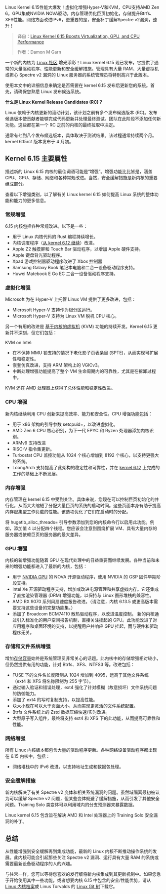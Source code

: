 
<!--
title: Linux Kernel 6.15提升虚拟化、GPU和CPU性能
cover: https://cdn.thenewstack.io/media/2025/05/88c31c76-getty-images-qcp7xpdq3q8-unsplash.jpg
summary: Linux Kernel 6.15性能大爆发！虚拟化增强Hyper-V和KVM，CPU支持AMD Zen 6，GPU集成NVIDIA NOVA驱动。内存管理优化巨页初始化，存储提升Btrfs、XFS性能。网络方面改进IPv6，更重要的是，安全补丁缓解Spectre v2漏洞，速升！
-->

Linux Kernel 6.15性能大爆发！虚拟化增强Hyper-V和KVM，CPU支持AMD Zen 6，GPU集成NVIDIA NOVA驱动。内存管理优化巨页初始化，存储提升Btrfs、XFS性能。网络方面改进IPv6，更重要的是，安全补丁缓解Spectre v2漏洞，速升！

> 译自：[Linux Kernel 6.15 Boosts Virtualization, GPU, and CPU Performance](https://thenewstack.io/linux-kernel-6-15-brings-additional-security-and-performance-to-the-table/)
> 
> 作者：Damon M Garn

一个新的内核为 [Linux 社区](https://thenewstack.io/learning-linux-start-here/) 增光添彩！Linux kernel 6.15 现已发布，它提供了通常的大量驱动程序、性能更新和安全缓解措施。管理具有大量 RAM、大量虚拟机或担心 Spectre v2 漏洞的 Linux 服务器的系统管理员将特别高兴于此版本。

使用本文中的详细信息来确定是否需要在 kernel 6.15 发布后更新您的系统。首先，请确保您熟悉 Linux 发布候选系统。

**什么是 Linux Kernel Release Candidates (RC)？**

Linux 依赖于内核更新的滚动计划，该计划之前有多个发布候选版本 (RC)。发布候选版本使贡献者能够完成代码更新并处理最终测试。团队在此阶段不添加任何新功能。这些都在第一个 RC 之前的内核的最终拉取中决定。

通常有七到八个发布候选版本，具体取决于测试结果。该过程通常持续两个月。kernel 6.15rc1 版本发布于 4 月初。

## Kernel 6.15 主要属性

描述新的 Linux 6.15 内核的最佳词语可能是“增强”。增强功能比比皆是，涵盖 CPU、GPU、存储、网络和各种常规改进。当然，安全缓解措施是新内核的重要组成部分。

查看以下增强类别，以了解有关 Linux kernel 6.15 如何提高 Linux 系统的整体功能和能力的更多信息。

### 常规增强

6.15 内核包括各种常规改进。以下是一些：

- 用于 Linux 内核代码的 Rust 编程持续增长。
- 内核调度程序（[从 kernel 6.12 继续](https://thenewstack.io/linux-kernel-6-12-is-official-real-time-app-support-better-scheduling/)）改进。
- Apple Z2 触摸屏和 Touch Bar 驱动程序，以增加 Apple 硬件支持。
- Apple 键盘背光驱动程序。
- Xpad 游戏控制器驱动程序改进了 Xbox 控制器
- Samsung Galaxy Book 笔记本电脑和二合一设备驱动程序支持。
- Huwei Matebook E Go EC 二合一设备驱动程序支持。

### 虚拟化增强

Microsoft 为在 Hyper-V 上托管 Linux VM 提供了更多改进，包括：

- Microsoft Hyper-V 支持作为根分区运行。
- Microsoft Hyper-V 支持为 Linux VM 脱机 CPU 核心。

另一个有用的改进是 [基于内核的虚拟机](https://thenewstack.io/how-to-develop-on-a-linux-desktop-with-an-easy-to-use-vm/) (KVM) 功能的持续开发。Kernel 6.15 更新并不深刻，但它们包括：

KVM on Intel:

- 在不保持 MMU 锁支持的情况下老化影子页表条目 (SPTE)，从而实现可扩展性和稳定性。
- 嵌套仿真改进，支持 ARM 架构上的 VGICv3。
- 中断处理增强功能提高了整个 VM 生命周期内的可靠性，尤其是在拆卸过程中。

KVM 还在 AMD 处理器上获得了总体性能和稳定性改进。

### CPU 增强

新内核继续利用 CPU 创新来提高效率、能力和安全性。CPU 增强功能包括：

- 用于 x86 架构的引导参数 setcpuid=，以改进虚拟化。
- AMD Zen 6 CPU 核心识别，为下一代 EPYC 和 Ryzen 处理器添加内核识别。
- ARMv9 支持改进
- RISC-V 指令集更新。
- Turbostat CPU 监控功能从 1024 个核心增加到 8192 个核心，以支持更强大的系统。
- LoongArch 支持提高了此架构的稳定性和可靠性，并在 [kernel 6.12](https://thenewstack.io/linux-kernel-6-13-stands-ready-with-security-performance-driver-updates/) 上完成的工作的基础上不断发展。

### 内存增强

内存管理在 kernel 6.15 中受到关注。具体来说，您现在可以控制巨页初始化的并行化，从而大大缩短了分配大量巨页的系统的启动时间。这些页面本身有助于提高内存密集型工作负载的性能。该选项优化了它们在启动时的分配。

将 hugetlb_alloc_threads= 引导参数添加到您的内核命令行以启用此功能。例如，添加值 4 以分配四个线程。您应该会注意到围绕扩展 VM、具有大量内存的服务器或依赖巨页的服务器的最大差异。

### GPU 增强

内核的新增强功能随着 GPU 在现代处理中的日益重要而继续发展。各种当前和未来的增强功能都进入了最新的内核，包括：
- 用于 [NVIDIA GPU](https://thenewstack.io/nvidia-h200-gpus-crush-mlperfs-llm-inferencing-benchmark/) 的 NOVA 开源驱动程序，使用 NVIDIA 的 GSP 固件早期阶段支持。
- Intel Xe 开源驱动程序支持，增加或改进电源管理和共享虚拟内存。它还集成了直接渲染管理器 (DRM) 增强功能，以保持与 Linux 图形堆栈的兼容性。
- AMD RX 9070 系列风扇速度报告改进。（请注意，内核 6.13.5 或更高版本需要支持这些设备的完整功能集。）
- 添加了 Broadcom BCM74110 散热驱动程序，以改进温度控制。
新的内核通过引入标准化的用户空间报告机制，直接关注挂起的 GPU。此功能改进了对应用程序和桌面环境的支持，以提醒用户并响应 GPU 挂起，而与硬件和驱动程序无关。

### 存储和文件系统增强

增加[存储容量](https://thenewstack.io/storage/)始终是系统管理员非常关心的话题。此内核中的存储增强相对较小，但仍然提供有用的功能，针对 Btrfs、XFS、NTFS3 等。改进包括：

- FUSE 下的文件名长度限制从 1024 增加到 4095，远高于其他文件系统（ext4 和 XFS 将名称限制为 255 字节）。
- 通过输入验证和错误处理，ext4 强化了针对模糊（故意损坏）文件系统问题的防御能力。
- 添加了 ext4 的写时复制支持，以提高性能。
- 块大小现在可以大于页面大小，从而实现更灵活的文件系统配置。
- Btrfs 文件系统上的 Zstd 数据压缩快速/实时改进。
- 大型原子写入组件，最终将支持 ext4 和 XFS 下的此功能，从而提高可靠性和性能。

### 网络增强

所有 Linux 内核版本都包含大量的驱动程序更新。各种网络设备驱动程序都出现在 6.15 内核中，包括：

- 网络堆栈中的 IPv6 改进，以支持地址生成和数据包处理。

### 安全缓解措施

新内核解决了有关 Spectre v2 变体和相关系统漏洞的问题。虽然域隔离最初被认为可以缓解 Spectre v2 问题，但某些变体规避了缓解措施，从而引发了其他安全问题。Training Solo 类变体可以利用域内的分支预测器来暴露数据。

Linux kernel 6.15 包含旨在解决 AMD 和 Intel 处理器上的 Training Solo 安全漏洞的补丁。

## 总结

从性能增强到安全缓解再到集成功能，最新的 Linux 内核不断推动操作系统的发展。此内核可能会引起那些关注 Spectre v2 漏洞、运行具有大量 RAM 的系统或需要最新设备驱动程序的人的兴趣。

与往常一样，您可以等待您喜欢的发行版将新内核集成到其更新机制中。如果您急于开始使用其中一些功能，或者想要内核 6.15 中包含的安全/性能优势，请从[Linux 内核档案](https://www.kernel.org/)或 Linus Torvalds 的 [Linux Git 树](https://web.git.kernel.org/pub/scm/linux/kernel/git/torvalds/linux.git)下载它。